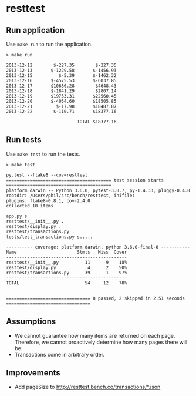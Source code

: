 # resttest


## Run application

Use `make run` to run the application.

```
> make run

2013-12-12        $-227.35        $-227.35
2013-12-13       $-1229.58       $-1456.93
2013-12-15          $-5.39       $-1462.32
2013-12-16       $-4575.53       $-6037.85
2013-12-17       $10686.28        $4648.43
2013-12-18       $-1841.29        $2807.14
2013-12-19       $19753.31       $22560.45
2013-12-20       $-4054.60       $18505.85
2013-12-21         $-17.98       $18487.87
2013-12-22        $-110.71       $18377.16

                           TOTAL $18377.16
```

## Run tests

Use `make test` to run the tests.

```
> make test

py.test --flake8 --cov=resttest
======================================== test session starts ========================================
platform darwin -- Python 3.6.0, pytest-3.0.7, py-1.4.33, pluggy-0.4.0
rootdir: /Users/phil/src/bench/resttest, inifile:
plugins: flake8-0.8.1, cov-2.4.0
collected 10 items

app.py s
resttest/__init__.py .
resttest/display.py .
resttest/transactions.py .
tests/test_transactions.py s.....

---------- coverage: platform darwin, python 3.6.0-final-0 -----------
Name                       Stmts   Miss  Cover
----------------------------------------------
resttest/__init__.py          11      9    18%
resttest/display.py            4      2    50%
resttest/transactions.py      39      1    97%
----------------------------------------------
TOTAL                         54     12    78%


================================ 8 passed, 2 skipped in 2.51 seconds ================================
```

## Assumptions

- We cannot guarantee how many items are returned on each page. Therefore, we cannot proactively determine how many pages there will be.
- Transactions come in arbitrary order.

## Improvements

- Add pageSize to http://resttest.bench.co/transactions/*.json
